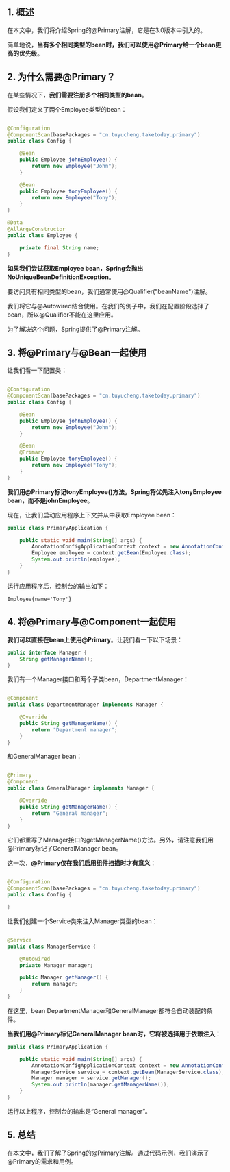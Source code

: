 ## 1. 概述

在本文中，我们将介绍Spring的@Primary注解，它是在3.0版本中引入的。

简单地说，**当有多个相同类型的bean时，我们可以使用@Primary给一个bean更高的优先级**。

## 2. 为什么需要@Primary？

在某些情况下，**我们需要注册多个相同类型的bean**。

假设我们定义了两个Employee类型的bean：

```java

@Configuration
@ComponentScan(basePackages = "cn.tuyucheng.taketoday.primary")
public class Config {

    @Bean
    public Employee johnEmployee() {
        return new Employee("John");
    }

    @Bean
    public Employee tonyEmployee() {
        return new Employee("Tony");
    }
}

@Data
@AllArgsConstructor
public class Employee {

    private final String name;
}
```

**如果我们尝试获取Employee bean，Spring会抛出NoUniqueBeanDefinitionException**。

要访问具有相同类型的bean，我们通常使用@Qualifier("beanName")注解。

我们将它与@Autowired结合使用。在我们的例子中，我们在配置阶段选择了bean，所以@Qualifier不能在这里应用。

为了解决这个问题，Spring提供了@Primary注解。

## 3. 将@Primary与@Bean一起使用

让我们看一下配置类：

```java

@Configuration
@ComponentScan(basePackages = "cn.tuyucheng.taketoday.primary")
public class Config {

    @Bean
    public Employee johnEmployee() {
        return new Employee("John");
    }

    @Bean
    @Primary
    public Employee tonyEmployee() {
        return new Employee("Tony");
    }
}
```

**我们用@Primary标记tonyEmployee()方法。Spring将优先注入tonyEmployee bean，而不是johnEmployee**。

现在，让我们启动应用程序上下文并从中获取Employee bean：

```java
public class PrimaryApplication {

    public static void main(String[] args) {
        AnnotationConfigApplicationContext context = new AnnotationConfigApplicationContext(Config.class);
        Employee employee = context.getBean(Employee.class);
        System.out.println(employee);
    }
}
```

运行应用程序后，控制台的输出如下：

```
Employee{name='Tony'}
```

## 4. 将@Primary与@Component一起使用

**我们可以直接在bean上使用@Primary**。让我们看一下以下场景：

```java
public interface Manager {
    String getManagerName();
}
```

我们有一个Manager接口和两个子类bean，DepartmentManager：

```java

@Component
public class DepartmentManager implements Manager {

    @Override
    public String getManagerName() {
        return "Department manager";
    }
}
```

和GeneralManager bean：

```java

@Primary
@Component
public class GeneralManager implements Manager {

    @Override
    public String getManagerName() {
        return "General manager";
    }
}
```

它们都重写了Manager接口的getManagerName()方法。另外，请注意我们用@Primary标记了GeneralManager bean。

这一次，**@Primary仅在我们启用组件扫描时才有意义**：

```java

@Configuration
@ComponentScan(basePackages = "cn.tuyucheng.taketoday.primary")
public class Config {

}
```

让我们创建一个Service类来注入Manager类型的bean：

```java

@Service
public class ManagerService {

    @Autowired
    private Manager manager;

    public Manager getManager() {
        return manager;
    }
}
```

在这里，bean DepartmentManager和GeneralManager都符合自动装配的条件。

**当我们用@Primary标记GeneralManager bean时，它将被选择用于依赖注入**：

```java
public class PrimaryApplication {

    public static void main(String[] args) {
        AnnotationConfigApplicationContext context = new AnnotationConfigApplicationContext(Config.class);
        ManagerService service = context.getBean(ManagerService.class);
        Manager manager = service.getManager();
        System.out.println(manager.getManagerName());
    }
}
```

运行以上程序，控制台的输出是“General manager”。

## 5. 总结

在本文中，我们了解了Spring的@Primary注解。通过代码示例，我们演示了@Primary的需求和用例。
